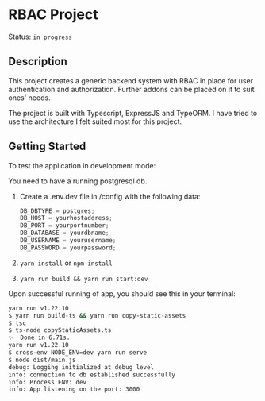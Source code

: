 # RBAC Project

Status: `in progress`

## Description

This project creates a generic backend system with RBAC in place for user authentication and authorization. Further addons can be placed on it to suit ones' needs.

The project is built with Typescript, ExpressJS and TypeORM. I have tried to use the architecture I felt suited most for this project.

## Getting Started

To test the application in development mode:

You need to have a running postgresql db.

1. Create a .env.dev file in /config with the following data:
   ```js
   DB_DBTYPE = postgres;
   DB_HOST = yourhostaddress;
   DB_PORT = yourportnumber;
   DB_DATABASE = yourdbname;
   DB_USERNAME = yourusername;
   DB_PASSWORD = yourpassword;
   ```
2. `yarn install` or `npm install`

3. `yarn run build && yarn run start:dev`

Upon successful running of app, you should see this in your terminal:

```bash
yarn run v1.22.10
$ yarn run build-ts && yarn run copy-static-assets
$ tsc
$ ts-node copyStaticAssets.ts
✨  Done in 6.71s.
yarn run v1.22.10
$ cross-env NODE_ENV=dev yarn run serve
$ node dist/main.js
debug: Logging initialized at debug level
info: connection to db established successfully
info: Process ENV: dev
info: App listening on the port: 3000
```
